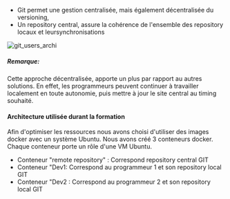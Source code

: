 - Git permet une gestion centralisée, mais également décentralisée du versioning,
- Un repository central, assure la cohérence de l'ensemble des repository locaux et leursynchronisations  

![git_users_archi](/testgitessai/scenarios/git_training_part1/assets/git_users_archi.png)

##### *Remarque:*
Cette approche décentralisée, apporte un plus par rapport au autres solutions.
En effet, les programmeurs peuvent continuer à travailler localement en toute autonomie, puis mettre à jour le site central au timing souhaité.

#### Architecture utilisée durant la formation
Afin d'optimiser les ressources nous avons choisi d'utiliser des images docker avec un système Ubuntu. 
Nous avons créé 3 conteneurs docker. Chaque conteneur porte un rôle d'une VM Ubuntu.

- Conteneur "remote repository" : Correspond repository central GIT
- Conteneur "Dev1: Correspond au programmeur 1 et son repository local GIT
- Conteneur "Dev2 : Correspond au programmeur 2 et son repository local GIT


